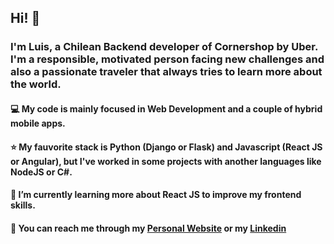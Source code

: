 ## Hi! 👋

### I'm Luis, a Chilean Backend developer of Cornershop by Uber. I'm a responsible, motivated person facing new challenges and also a passionate traveler that always tries to learn more about the world.

#### 💻 My code is mainly focused in Web Development and a couple of hybrid mobile apps.
#### ⭐ My fauvorite stack is Python (Django or Flask) and Javascript (React JS or Angular), but I've worked in some projects with another languages like NodeJS or C#.
#### 🌱 I’m currently learning more about React JS to improve my frontend skills.

#### 💬 You can reach me through my [Personal Website](https://www.lpsoftware.tech) or my [Linkedin](https://www.linkedin.com/in/luis-ramirez-duarte/)
